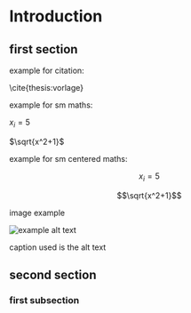 # Introduction

## first section

example for citation:

\cite{thesis:vorlage}

example for sm maths:

$x_i = 5$

$\sqrt{x^2+1}$

example for sm centered maths:

$$x_i = 5$$

$$\sqrt{x^2+1}$$

image example

![example alt text](./Medien/suzanne-albedo.png)

caption used is the alt text

<!-- comment example  -->
<!-- ![example alt text 1](./Medien/suzanne-albedo.png)
*example 2nd image caption* -->

## second section

### first subsection
